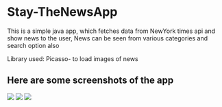 # Stay-TheNewsApp
This is a simple java app, which fetches data from NewYork times api and show news to the user,
News can be seen from various categories and search option also

Library used: Picasso- to load images of news

## Here are some screenshots of the app
<img src="https://i.ibb.co/Xk2F4rw/Screenshot-20200930-233311-Stay-1.jpg" >
<img src="https://i.ibb.co/JcQGmXC/Screenshot-20200930-233320-Stay-1.jpg" >
<img src="https://i.ibb.co/mJfgwNX/Screenshot-20200930-233338-Stay-1.jpg" >
